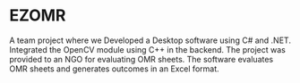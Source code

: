 # EZOMR
A team project where we Developed a Desktop software using C# and .NET.  Integrated the OpenCV module using C++ in the backend. The project was provided to an NGO for evaluating OMR sheets. The software evaluates OMR sheets and generates outcomes in an Excel format.
